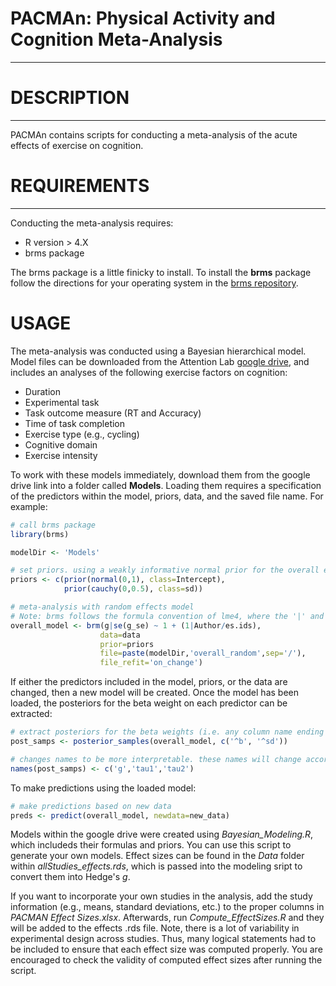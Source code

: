 # PACMAn: Physical Activity and Cognition Meta-Analysis
-------------------------------------------------------
# DESCRIPTION
-------------
PACMAn contains scripts for conducting a meta-analysis of the acute effects of exercise on cognition. 

# REQUIREMENTS
--------------
Conducting the meta-analysis requires:
* R version > 4.X
* brms package 

The brms package is a little finicky to install. To install the **brms** package follow the directions for your operating system in the [brms repository](https://github.com/paul-buerkner/brms#faq).

# USAGE
The meta-analysis was conducted using a Bayesian hierarchical model. Model files can be downloaded from the Attention Lab [google drive](https://drive.google.com/drive/folders/1VJ0x-WGR0ZiCf7OIfjBIddwbkET4LIrR?usp=sharing), and includes an analyses of the following exercise factors on cognition:
* Duration
* Experimental task
* Task outcome measure (RT and Accuracy)
* Time of task completion
* Exercise type (e.g., cycling)
* Cognitive domain
* Exercise intensity

To work with these models immediately, download them from the google drive link into a folder called **Models**. Loading them requires a specification of the predictors
within the model, priors, data, and the saved file name. For example:
```R
# call brms package
library(brms)

modelDir <- 'Models'

# set priors. using a weakly informative normal prior for the overall effect and a cauchy prior for heterogenity
priors <- c(prior(normal(0,1), class=Intercept),
            prior(cauchy(0,0.5), class=sd))

# meta-analysis with random effects model
# Note: brms follows the formula convention of lme4, where the '|' and '/' indicate nesting of covariates.
overall_model <- brm(g|se(g_se) ~ 1 + (1|Author/es.ids),
                    data=data
                    prior=priors
                    file=paste(modelDir,'overall_random',sep='/'),
                    file_refit='on_change')

```
If either the predictors included in the model, priors, or the data are changed, then a new model will be created. 
Once the model has been loaded, the posteriors for the beta weight on each predictor can be extracted:
```R
# extract posteriors for the beta weights (i.e. any column name ending with a 'b') and heterogenities (i.e., 'sd')
post_samps <- posterior_samples(overall_model, c('^b', '^sd'))

# changes names to be more interpretable. these names will change according to the predictors in the model
names(post_samps) <- c('g','tau1','tau2')
```
To make predictions using the loaded model:
```R
# make predictions based on new data
preds <- predict(overall_model, newdata=new_data)
```

Models within the google drive were created using *Bayesian_Modeling.R*, which includeds their formulas and priors. You can use this script to generate your own models.
Effect sizes can be found in the *Data* folder within *allStudies_effects.rds*, which is passed into the modeling sript to convert them into Hedge's *g*.

If you want to incorporate your own studies in the analysis, add the study information (e.g., means, standard deviations, etc.) to
the proper columns in *PACMAN Effect Sizes.xlsx*. Afterwards, run *Compute_EffectSizes.R* and they will be added to the effects .rds file. Note, there is a lot of variability 
in experimental design across studies. Thus, many logical statements had to be included to ensure that each effect size was computed properly. You are encouraged to check the validity of computed effect sizes after running the script.

